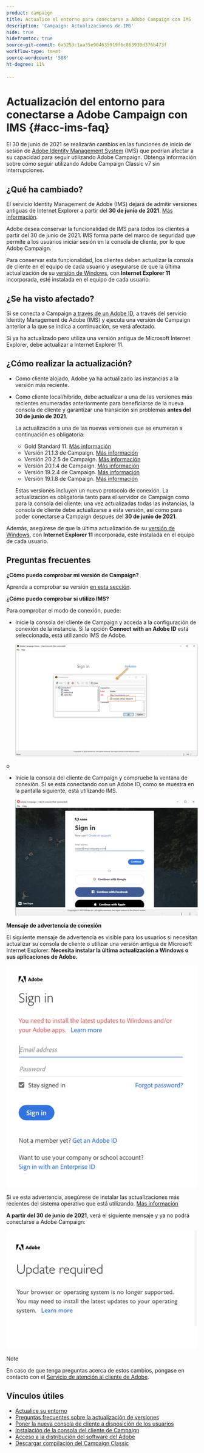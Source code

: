 ```yaml
---
product: campaign
title: Actualice el entorno para conectarse a Adobe Campaign con IMS
description: 'Campaign: Actualizaciones de IMS'
hide: true
hidefromtoc: true
source-git-commit: 6a5253c1aa35e904635919f6c863930d376b473f
workflow-type: tm+mt
source-wordcount: '588'
ht-degree: 11%

---
```


# Actualización del entorno para conectarse a Adobe Campaign con IMS {#acc-ims-faq}

El 30 de junio de 2021 se realizarán cambios en las funciones de inicio de sesión de [Adobe Identity Management System](https://helpx.adobe.com/es/enterprise/using/identity.html) (IMS) que podrían afectar a su capacidad para seguir utilizando Adobe Campaign. Obtenga información sobre cómo seguir utilizando Adobe Campaign Classic v7 sin interrupciones.

## ¿Qué ha cambiado?

El servicio Identity Management de Adobe (IMS) dejará de admitir versiones antiguas de Internet Explorer a partir del **30 de junio de 2021**. [Más información](https://helpx.adobe.com/x-productkb/global/update-operating-system-and-browser.html).

Adobe desea conservar la funcionalidad de IMS para todos los clientes a partir del 30 de junio de 2021. IMS forma parte del marco de seguridad que permite a los usuarios iniciar sesión en la consola de cliente, por lo que Adobe Campaign.

Para conservar esta funcionalidad, los clientes deben actualizar la consola de cliente en el equipo de cada usuario y asegurarse de que la última actualización de su [versión de Windows](../rn/using/compatibility-matrix.md#ClientConsoleoperatingsystems), con **Internet Explorer 11** incorporada, esté instalada en el equipo de cada usuario.

## ¿Se ha visto afectado?

Si se conecta a Campaign [a través de un Adobe ID](../integrations/using/about-adobe-id.md), a través del servicio Identity Management de Adobe (IMS) y ejecuta una versión de Campaign anterior a la que se indica a continuación, se verá afectado.

Si ya ha actualizado pero utiliza una versión antigua de Microsoft Internet Explorer, debe actualizar a Internet Explorer 11.

## ¿Cómo realizar la actualización?

* Como cliente alojado, Adobe ya ha actualizado las instancias a la versión más reciente.

* Como cliente local/híbrido, debe actualizar a una de las versiones más recientes enumeradas anteriormente para beneficiarse de la nueva consola de cliente y garantizar una transición sin problemas **antes del 30 de junio de 2021**.

   La actualización a una de las nuevas versiones que se enumeran a continuación es obligatoria:

   * Gold Standard 11. [Más información](../rn/using/gold-standard.md)
   * Versión 21.1.3 de Campaign. [Más información](../rn/using/latest-release.md)
   * Versión 20.2.5 de Campaign. [Más información](../rn/using/release--20-2.md)
   * Versión 20.1.4 de Campaign. [Más información](../rn/using/release--20-1.md)
   * Versión 19.2.4 de Campaign. [Más información](../rn/using/release--19-2.md)
   * Versión 19.1.8 de Campaign. [Más información](../rn/using/release--19-1.md)

   Estas versiones incluyen un nuevo protocolo de conexión. La actualización es obligatoria tanto para el servidor de Campaign como para la consola del cliente: una vez actualizadas todas las instancias, la consola de cliente debe actualizarse a esta versión, así como para poder conectarse a Campaign después del **30 de junio de 2021**.

Además, asegúrese de que la última actualización de su [versión de Windows](../rn/using/compatibility-matrix.md#ClientConsoleoperatingsystems), con **Internet Explorer 11** incorporada, esté instalada en el equipo de cada usuario.

## Preguntas frecuentes

**¿Cómo puedo comprobar mi versión de Campaign?**

Aprenda a comprobar su versión [en esta sección](../platform/using/launching-adobe-campaign.md#getting-your-campaign-version).


**¿Cómo puedo comprobar si utilizo IMS?**

Para comprobar el modo de conexión, puede:

* Inicie la consola del cliente de Campaign y acceda a la configuración de conexión de la instancia. Si la opción **Connect with an Adobe ID** está seleccionada, está utilizando IMS de Adobe.

   ![](../integrations/using/assets/ims_1.png)

o

* Inicie la consola del cliente de Campaign y compruebe la ventana de conexión. Si se está conectando con un Adobe ID, como se muestra en la pantalla siguiente, está utilizando IMS.

   ![](../integrations/using/assets/adobeID.png)

**Mensaje de advertencia de conexión**

El siguiente mensaje de advertencia es visible para los usuarios si necesitan actualizar su consola de cliente o utilizar una versión antigua de Microsoft Internet Explorer: **Necesita instalar la última actualización a Windows o sus aplicaciones de Adobe.**

![](../integrations/using/assets/do-not-localize/errorMsg.png)

Si ve esta advertencia, asegúrese de instalar las actualizaciones más recientes del sistema operativo que está utilizando. [Más información](https://helpx.adobe.com/x-productkb/global/update-operating-system-and-browser.html)

**A partir del 30 de junio de 2021**, verá el siguiente mensaje y ya no podrá conectarse a Adobe Campaign:

![](../integrations/using/assets/do-not-localize/errorUpdateReq.png)

>[!NOTE]
>
>En caso de que tenga preguntas acerca de estos cambios, póngase en contacto con el [Servicio de atención al cliente de Adobe](https://helpx.adobe.com/es/enterprise/admin-guide.html?lang=es/enterprise/using/support-for-experience-cloud.ug.html).


## Vínculos útiles

* [Actualice su entorno](../production/using/build-upgrade.md)
* [Preguntas frecuentes sobre la actualización de versiones](../platform/using/faq-build-upgrade.md)
* [Poner la nueva consola de cliente a disposición de los usuarios](../installation/using/client-console-availability-for-windows.md)
* [Instalación de la consola del cliente de Campaign](../installation/using/installing-the-client-console.md)
* [Acceso a la distribución del software del Adobe](https://experienceleague.adobe.com/docs/experience-cloud/software-distribution/home.html?lang=en)
* [Descargar compilación del Campaign Classic](https://experience.adobe.com/#/downloads/content/software-distribution/es/campaign.html)